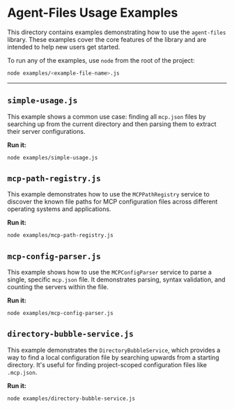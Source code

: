 # Agent-Files Usage Examples

This directory contains examples demonstrating how to use the `agent-files` library. These examples cover the core features of the library and are intended to help new users get started.

To run any of the examples, use `node` from the root of the project:

```bash
node examples/<example-file-name>.js
```

---

## `simple-usage.js`

This example shows a common use case: finding all `mcp.json` files by searching up from the current directory and then parsing them to extract their server configurations.

**Run it:**

```bash
node examples/simple-usage.js
```

## `mcp-path-registry.js`

This example demonstrates how to use the `MCPPathRegistry` service to discover the known file paths for MCP configuration files across different operating systems and applications.

**Run it:**

```bash
node examples/mcp-path-registry.js
```

## `mcp-config-parser.js`

This example shows how to use the `MCPConfigParser` service to parse a single, specific `mcp.json` file. It demonstrates parsing, syntax validation, and counting the servers within the file.

**Run it:**

```bash
node examples/mcp-config-parser.js
```

## `directory-bubble-service.js`

This example demonstrates the `DirectoryBubbleService`, which provides a way to find a local configuration file by searching upwards from a starting directory. It's useful for finding project-scoped configuration files like `.mcp.json`.

**Run it:**

```bash
node examples/directory-bubble-service.js
```
